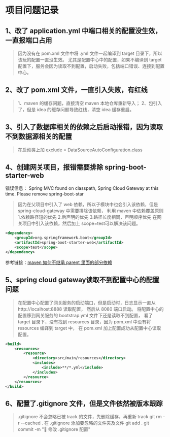 # 项目问题记录

## 1、改了 application.yml 中端口相关的配置没生效，一直报端口占用
> 因为没有在 pom.xml 文件中将 .yml 文件一起编译到 target 目录下，所以该玩的配置一直没生效。
> 尤其是配置中心中的配置，如果不编译到 target 配置下，服务会因为读取不到配置，启动失败，包括端口错误、连接到配置中心。


## 2、改了 pom.xml 文件，一直引入失败，有红线
> 1、maven 的缓存问题，直接清空 maven 本地仓库重新导入；
> 2、包引入了，但是 idea 的缓存问题导致红线，清空 idea 缓存重启。


## 3、引入了数据库相关的依赖之后启动报错，因为读取不到数据源相关的配置
> 在启动类上加 exclude = DataSourceAutoConfiguration.class


## 4、创建网关项目，报错需要排除 spring-boot-starter-web
错误信息：
Spring MVC found on classpath, Spring Cloud Gateway at this time. Please remove spring-boot-star
> 因为在父项目中引入了 web 依赖，所以子模块中也会引入该依赖，但是 spring-cloud-gateway 中需要排除该依赖，
> 利用 maven 中依赖覆盖原则
> 1.依赖路径短的优先
> 2.后声明的优先
> 3.路径长度相同，声明顺序优先
> 在网关项目中引入该依赖，然后加上 scope=test可以解决该问题。
```xml
<dependency>
    <groupId>org.springframework.boot</groupId>
    <artifactId>spring-boot-starter-web</artifactId>
    <scope>test</scope>
</dependency>
```
参考链接：[maven 如何不继承 parent 里面的部分依赖](https://www.oschina.net/question/1756518_221515)


## 5、spring cloud gateway读取不到配置中心的配置问题
> 在配置中心配置了网关服务的启动端口，但是启动时，日志显示一直从 http://localhost:8888 读取配置，
> 然后从 8080 端口启动。
> 将配置中心的配置移到网关服务的 bootstrap.yml 文件下还是读取不到配置，
> 看了 target 目录下，没有找到 resources 目录，因为 pom.xml 中没有将 resources 编译到 target 中，
> 在 pom.xml 加上配置成功从配置中心读取配置。

```xml
<build>
    <resources>
        <resource>
            <directory>src/main/resources</directory>
            <includes>
                <include>**/*.yml</include>
            </includes>
        </resource>
    </resources>
</build>
```


## 6、配置了.gitignore 文件，但是文件依然被版本跟踪
> .gitignore 不会忽略已被 track 的文件，先删除缓存，再重新 track
> git rm -r --cached .
> 在 .gitignore 添加要忽略的文件夹及文件
> git add .
> git commit -m ":wrench: 修改 .gitignore 配置"


